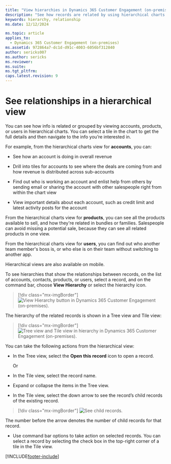 ```yaml
---
title: "View hierarchies in Dynamics 365 Customer Engagement (on-premises)"
description: "See how records are related by using hierarchical charts. Select a tile in the chart to get the full details and navigate to the info you’re interested in."
keywords: hierarchy, relationship
ms.date: 12/12/2024

ms.topic: article
applies_to: 
  - Dynamics 365 Customer Engagement (on-premises)
ms.assetid: 972864a7-dc1d-d91c-4003-6056bf312840
author: sericks007
ms.author: sericks
ms.reviewer: 
ms.suite: 
ms.tgt_pltfrm: 
caps.latest.revision: 9
---
```


# See relationships in a hierarchical view

You can see how info is related or grouped by viewing accounts, products, or users in hierarchical charts. You can select a tile in the chart to get the full details and then navigate to the info you’re interested in.  
   
 For example, from the hierarchical charts view for **accounts**, you can:  
  
-   See how an account is doing in overall revenue  
  
-   Drill into tiles for accounts to see where the deals are coming from and how revenue is distributed across sub-accounts  
  
-   Find out who is working an account and enlist help from others by sending email or sharing the account with other salespeople right from within the chart view  
  
-   View important details about each account, such as credit limit and latest activity posts for the account  

From the hierarchical charts view for **products**, you can see all the products available to sell, and how they're related in bundles or families. Salespeople can avoid missing a potential sale, because they can see all related products in one view.  

From the hierarchical charts view for **users**, you can find out who another team member's boss is, or who else is on their team without switching to another app.  

Hierarchical views are also available on mobile.  

To see hierarchies that show the relationships between records, on the list of accounts, contacts, products, or users, select a record, and on the command bar, choose **View Hierarchy** or select the hierarchy icon.   

> [!div class="mx-imgBorder"] 
> ![View Hierarchy button in Dynamics 365 Customer Engagement (on-premises).](../basics/media/view-hierarchy-button.png "View Hierarchy button in Dynamics 365 Customer Engagement (on-premises)")  

The hierarchy of the related records is shown in a Tree view and Tile view:

> [!div class="mx-imgBorder"] 
> ![Tree view and Tile view in hierarchy in Dynamics 365 Customer Engagement (on-premises).](../basics/media/tree-view-and-tile-view-in-hierarchy.png "Tree view and Tile view in hierarchy in Dynamics 365 Customer Engagement (on-premises)")

You can take the following actions from the hierarchical view:

-  In the Tree view, select the **Open this record** icon to open a record.

   Or

-  In the Tile view, select the record name.

-  Expand or collapse the items in the Tree view.

-	 In the Tile view, select the down arrow to see the record’s child records of the existing record.

   > [!div class="mx-imgBorder"] 
   > ![See child records.](../basics/media/see-child-records.png "See child records")

   The number before the arrow denotes the number of child records for that record.

-	 Use command bar options to take action on selected records. You can select a record by selecting the check box in the top-right corner of a tile in the Tile view. 



[!INCLUDE[footer-include](../../../includes/footer-banner.md)]
